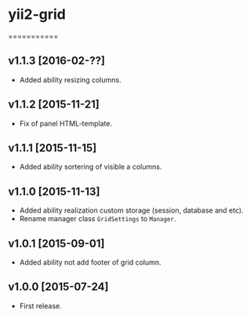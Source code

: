 # yii2-grid
===========

v1.1.3 [2016-02-??]
-------------------

- Added ability resizing columns.

v1.1.2 [2015-11-21]
-------------------

- Fix of panel HTML-template.

v1.1.1 [2015-11-15]
-------------------

- Added ability sortering of visible a columns.

v1.1.0 [2015-11-13]
-------------------

- Added ability realization custom storage (session, database and etc).
- Rename manager class `GridSettings` to `Manager`.

v1.0.1 [2015-09-01]
-------------------

- Added ability not add footer of grid column.

v1.0.0 [2015-07-24]
-------------------

- First release.